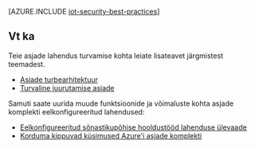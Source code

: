 <properties
 pageTitle="Asjade parimad | Microsoft Azure'i"
 description="Parimad oma asjade taristu tagamiseks"
 services=""
 suite="iot-suite"
 documentationCenter=""
 authors="YuriDio"
 manager="timlt"
 editor=""/>

<tags
 ms.service="iot-suite"
 ms.devlang="na"
 ms.topic="article"
 ms.tgt_pltfrm="na"
 ms.workload="na"
 ms.date="10/17/2016"
 ms.author="yurid"/>

[AZURE.INCLUDE [iot-security-best-practices](../../includes/iot-security-best-practices.md)]

## <a name="see-also"></a>Vt ka

Teie asjade lahendus turvamise kohta leiate lisateavet järgmistest teemadest.

- [Asjade turbearhitektuur][lnk-security-architecture]
- [Turvaline juurutamise asjade][lnk-security-deployment]

Samuti saate uurida muude funktsioonide ja võimaluste kohta asjade komplekti eelkonfigureeritud lahendused:

- [Eelkonfigureeritud sõnastikupõhise hooldustööd lahenduse ülevaade][lnk-predictive-overview]
- [Korduma kippuvad küsimused Azure'i asjade komplekti][lnk-faq]

[lnk-predictive-overview]: iot-suite-predictive-overview.md
[lnk-faq]: iot-suite-faq.md

[lnk-security-architecture]: iot-security-architecture.md
[lnk-security-deployment]: iot-suite-security-deployment.md

